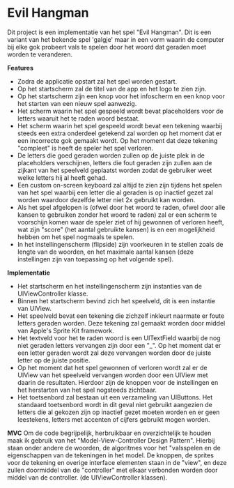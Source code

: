 Evil Hangman
============

Dit project is een implementatie van het spel "Evil Hangman". Dit is een variant van het bekende spel 'galgje' maar in een vorm waarin de computer bij elke gok probeert vals te spelen door het woord dat geraden moet worden te veranderen.

**Features**

- Zodra de applicatie opstart zal het spel worden gestart.
- Op het startscherm zal de titel van de app en het logo te zien zijn.
- Op het startscherm zijn een knop voor het infoscherm en een knop voor het starten van een nieuw spel aanwezig.
- Het scherm waarin het spel gespeeld wordt bevat placeholders voor de letters waaruit het te raden woord bestaat.
- Het scherm waarin het spel gespeeld wordt bevat een tekening waarbij steeds een extra onderdeel getekend zal worden op het moment dat er een incorrecte gok gemaakt wordt. Op het moment dat deze tekening "compleet" is heeft de speler het spel verloren.
- De letters die goed geraden worden zullen op de juiste plek in de placeholders verschijnen, letters die fout geraden zijn zullen aan de zijkant van het speelveld geplaatst worden zodat de gebruiker weet welke letters hij al heeft gehad.
- Een custom on-screen keyboard zal altijd te zien zijn tijdens het spelen van het spel waarbij een letter die al geraden is op inactief gezet zal worden waardoor dezelfde letter niet 2x gebruikt kan worden.
- Als het spel afgelopen is (ofwel door het woord te raden, ofwel door alle kansen te gebruiken zonder het woord te raden) zal er een scherm te voorschijn komen waar de speler ziet of hij gewonnen of verloren heeft, wat zijn "score" (het aantal gebruikte kansen) is en een mogelijkheid hebben om het spel nogmaals te spelen.
- In het instellingenscherm (flipside) zijn voorkeuren in te stellen zoals de lengte van de woorden, en het maximale aantal kansen (deze instellingen zijn van toepassing op het volgende spel).


**Implementatie**
- Het startscherm en het instellingenscherm zijn instanties van de UIViewController klasse.
- Binnen het startscherm bevind zich het speelveld, dit is een instantie van UIView.
- Het speelveld bevat een tekening die zichzelf inkleurt naarmate er foute letters geraden worden. Deze tekening zal gemaakt worden door middel van Apple's Sprite Kit framework.
- Het textveld voor het te raden woord is een UITextField waarbij de nog niet geraden letters vervangen zijn door een "_". Op het moment dat er een letter geraden wordt zal deze vervangen worden door de juiste letter op de juiste positie.
- Op het moment dat het spel gewonnen of verloren wordt zal er de UIView van het speelveld vervangen worden door een UIView met daarin de resultaten. Hierdoor zijn de knoppen voor de instellingen en het herstarten van het spel nogsteeds zichtbaar.
- Het toetsenbord zal bestaan uit een verzameling van UIButtons. Het standaard toetsenbord wordt in dit geval niet gebruikt aangezien de letters die al gekozen zijn op inactief gezet moeten worden en er geen leestekens, letters met accenten of cijfers gebruikt mogen worden.

**MVC**
Om de code begrijpelijk, herbruikbaar en overzichtelijk te houden maak ik gebruik van het "Model-View-Controller Design Pattern".
Hierbij staan onder andere de woorden, de algoritmes voor het "valsspelen en de eigenschappen van de tekeningen in het model. De knoppen, de sprites voor de tekening en overige interface elementen staan in de "view", en deze zullen doormiddel van de "controller" met elkaar verbonden worden door middel van de controller. (de UIViewController klassen).





